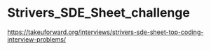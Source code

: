 # Strivers_SDE_Sheet_challenge

https://takeuforward.org/interviews/strivers-sde-sheet-top-coding-interview-problems/
